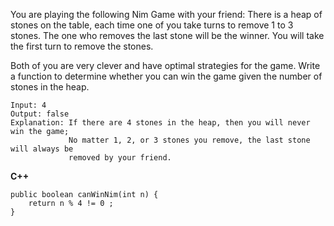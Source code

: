 You are playing the following Nim Game with your friend: There is a heap of stones on the table, each time one of you take 
turns to remove 1 to 3 stones. The one who removes the last stone will be the winner. You will take the first turn to remove 
the stones.

Both of you are very clever and have optimal strategies for the game. Write a function to determine whether you can win the
game given the number of stones in the heap.

```
Input: 4
Output: false 
Explanation: If there are 4 stones in the heap, then you will never win the game;
             No matter 1, 2, or 3 stones you remove, the last stone will always be 
             removed by your friend.
```             

**C++**
```
public boolean canWinNim(int n) {    
    return n % 4 != 0 ;
}
```
